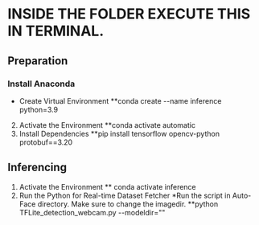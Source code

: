 # INSIDE THE FOLDER EXECUTE THIS IN TERMINAL.

## Preparation

### Install Anaconda
- Create Virtual Environment
      **conda create --name inference python=3.9
2. Activate the Environment
      **conda activate automatic
3. Install Dependencies
      **pip install tensorflow opencv-python protobuf==3.20

## Inferencing 

1. Activate the Environment
      ** conda activate inference
2. Run the Python for Real-time Dataset Fetcher
    *Run the script in Auto-Face directory. Make sure to change the imagedir.
      **python TFLite_detection_webcam.py --modeldir=""

   
